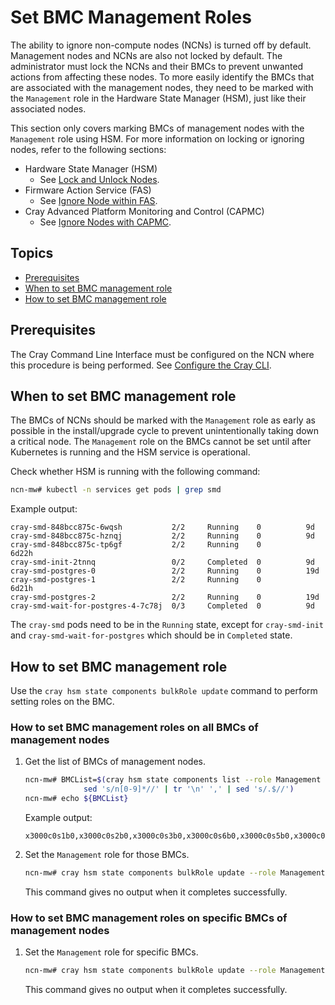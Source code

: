 # Set BMC Management Roles

The ability to ignore non-compute nodes (NCNs) is turned off by default. Management nodes and NCNs are also not locked by
default. The administrator must lock the NCNs and their BMCs to prevent unwanted actions from affecting these nodes. To more
easily identify the BMCs that are associated with the management nodes, they need to be marked with the `Management` role in
the Hardware State Manager (HSM), just like their associated nodes.

This section only covers marking BMCs of management nodes with the `Management` role using HSM.
For more information on locking or ignoring nodes, refer to the following sections:

* Hardware State Manager (HSM)
  * See [Lock and Unlock Nodes](Lock_and_Unlock_Management_Nodes.md).
* Firmware Action Service (FAS)
  * See [Ignore Node within FAS](../firmware/FAS_Admin_Procedures.md#ignore).
* Cray Advanced Platform Monitoring and Control (CAPMC)
  * See [Ignore Nodes with CAPMC](../power_management/Ignore_Nodes_with_CAPMC.md).

## Topics

* [Prerequisites](#prerequisites)
* [When to set BMC management role](#when-to-set-bmc-management-role)
* [How to set BMC management role](#how-to-set-bmc-management-role)

## Prerequisites

The Cray Command Line Interface must be configured on the NCN where this procedure is being performed.
See [Configure the Cray CLI](../configure_cray_cli.md).

## When to set BMC management role

The BMCs of NCNs should be marked with the `Management` role as early as possible in the install/upgrade cycle to prevent unintentionally taking down a critical node.
The `Management` role on the BMCs cannot be set until after Kubernetes is running and the HSM service is operational.

Check whether HSM is running with the following command:

```bash
ncn-mw# kubectl -n services get pods | grep smd
```

Example output:

```text
cray-smd-848bcc875c-6wqsh           2/2     Running    0          9d
cray-smd-848bcc875c-hznqj           2/2     Running    0          9d
cray-smd-848bcc875c-tp6gf           2/2     Running    0          6d22h
cray-smd-init-2tnnq                 0/2     Completed  0          9d
cray-smd-postgres-0                 2/2     Running    0          19d
cray-smd-postgres-1                 2/2     Running    0          6d21h
cray-smd-postgres-2                 2/2     Running    0          19d
cray-smd-wait-for-postgres-4-7c78j  0/3     Completed  0          9d
```

The `cray-smd` pods need to be in the `Running` state, except for `cray-smd-init` and
`cray-smd-wait-for-postgres` which should be in `Completed` state.

## How to set BMC management role

Use the `cray hsm state components bulkRole update` command to perform setting roles on the BMC.

### How to set BMC management roles on all BMCs of management nodes

1. Get the list of BMCs of management nodes.

   ```bash
   ncn-mw# BMCList=$(cray hsm state components list --role Management --type Node --format json | jq -r .Components[].ID | \
                sed 's/n[0-9]*//' | tr '\n' ',' | sed 's/.$//')
   ncn-mw# echo ${BMCList}
   ```

   Example output:

   ```text
   x3000c0s1b0,x3000c0s2b0,x3000c0s3b0,x3000c0s6b0,x3000c0s5b0,x3000c0s4b0,x3000c0s7b0,x3000c0s8b0,x3000c0s9b0
   ```

1. Set the `Management` role for those BMCs.

   ```bash
   ncn-mw# cray hsm state components bulkRole update --role Management --component-ids "${BMCList}"
   ```

   This command gives no output when it completes successfully.

### How to set BMC management roles on specific BMCs of management nodes

1. Set the `Management` role for specific BMCs.

   ```bash
   ncn-mw# cray hsm state components bulkRole update --role Management --component-ids x3000c0s8b0
   ```

   This command gives no output when it completes successfully.
